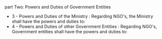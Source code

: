 part Two: Powers and Duties of Government Entities 

<ul>
			<li>3 - Powers and Duties of the Ministry : Regarding NGO&#39;s, the Ministry shall have the powers and duties to: <ul>
			</ul></li>			<li>4 - Powers and Duties of other Government Entities   : Regarding NGO&#39;s, Government entities shall have the powers and duties to:   <ul>
			</ul></li></ul>